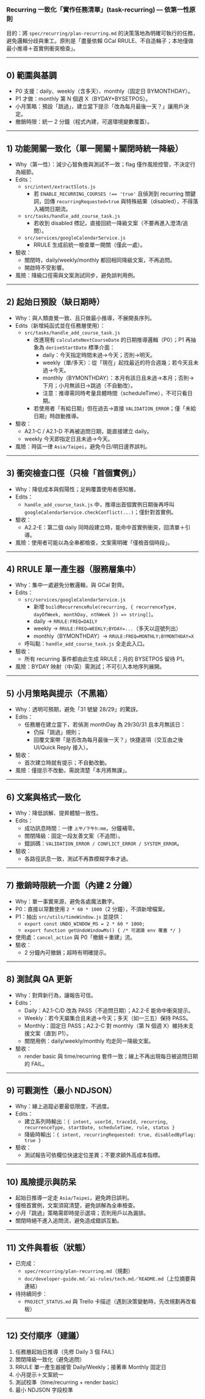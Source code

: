 ### Recurring 一致化「實作任務清單」(task-recurring) — 依第一性原則

目的：將 `spec/recurring/plan-recurring.md` 的決策落地為明確可執行的任務，避免邏輯分歧與重工。原則是「盡量依賴 GCal RRULE、不自造輪子；本地僅做最小推導＋首實例衝突檢查」。

---

## 0) 範圍與基調
- P0 支援：daily、weekly（含多天）、monthly（固定日 BYMONTHDAY）。
- P1 才做：monthly 第 N 個週 X（BYDAY+BYSETPOS）。
- 小月策略：預設「跳過」，建立當下提示「改為每月最後一天？」讓用戶決定。
- 撤銷時限：統一 2 分鐘（程式內建，可選環境變數覆蓋）。

---

## 1) 功能開關一致化（單一開關＋關閉時統一降級）
- Why（第一性）：減少心智負擔與測試不一致；flag 僅作風險控管，不決定行為細節。
- Edits：
  - `src/intent/extractSlots.js`
    - 若 `ENABLE_RECURRING_COURSES !== 'true'` 且偵測到 recurring 關鍵詞，回傳 `recurringRequested=true` 與特殊結果（disabled），不得落入補問日期流。
  - `src/tasks/handle_add_course_task.js`
    - 若收到 disabled 標記，直接回統一降級文案（不要再進入澄清/追問）。
  - `src/services/googleCalendarService.js`
    - RRULE 生成前統一檢查單一開關（僅此一處）。
- 驗收：
  - 關閉時，daily/weekly/monthly 都回相同降級文案，不再追問。
  - 開啟時不受影響。
- 風險：降級口徑需與文案測試同步，避免誤判用例。

---

## 2) 起始日預設（缺日期時）
- Why：與人類直覺一致、且只做最小推導，不展開長序列。
- Edits（新增純函式並在任務層使用）：
  - `src/tasks/handle_add_course_task.js`
    - 改進現有 `calculateNextCourseDate` 的日期推導邏輯（P0）；P1 再抽象為 `deriveStartDate` 標準介面：
      - daily：今天指定時間未過→今天；否則→明天。
      - weekly（單/多天）：從「現在」起找最近的符合週幾；若今天且未過→今天。
      - monthly（BYMONTHDAY）：本月有該日且未過→本月；否則→下月；小月無該日→跳過（不自動改）。
      - 注意：推導需同時考量具體時間（scheduleTime），不可只看日期。
    - 若使用者「有給日期」但在過去→直接 `VALIDATION_ERROR`；僅「未給日期」時啟動推導。
- 驗收：
  - A2.1-C / A2.1-D 不再被追問日期，能直接建立 daily。
  - weekly 今天即指定日且未過→今天。
- 風險：時區一律 `Asia/Taipei`，避免今日/明日邊界誤判。

---

## 3) 衝突檢查口徑（只檢「首個實例」）
- Why：降低成本與假陽性；足夠覆蓋使用者感知層。
- Edits：
  - `handle_add_course_task.js` 中，推導出首個實例日期後再呼叫 `googleCalendarService.checkConflict(...)`；僅針對首實例。
- 驗收：
  - A2.2-E：第二個 daily 同時段建立時，能命中首實例衝突，回清單＋引導。
- 風險：使用者可能以為全串都檢查，文案需明確「僅檢首個時段」。

---

## 4) RRULE 單一產生器（服務層集中）
- Why：集中一處避免分散邏輯，與 GCal 對齊。
- Edits：
  - `src/services/googleCalendarService.js`
    - 新增 `buildRecurrenceRule(recurring, { recurrenceType, dayOfWeek, monthDay, nthWeek }) => string[]`。
    - daily → `RRULE:FREQ=DAILY`
    - weekly → `RRULE:FREQ=WEEKLY;BYDAY=...`（多天以逗號列出）
    - monthly（BYMONTHDAY）→ `RRULE:FREQ=MONTHLY;BYMONTHDAY=X`
  - 呼叫點：`handle_add_course_task.js` 全走此入口。
- 驗收：
  - 所有 recurring 事件都由此生成 RRULE；月的 BYSETPOS 留待 P1。
- 風險：BYDAY 映射（中/英）需測試；不可引入本地序列展開。

---

## 5) 小月策略與提示（不黑箱）
- Why：透明可預期，避免「31 號變 28/29」的驚訝。
- Edits：
  - 任務層在建立當下，若偵測 monthDay 為 29/30/31 且本月無該日：
    - 仍採「跳過」規則；
    - 回覆文案帶「是否改為每月最後一天？」快捷選項（交互由之後 UI/Quick Reply 接入）。
- 驗收：
  - 首次建立時就有提示；不自動改動。
- 風險：僅提示不改動，需說清楚「本月將無課」。

---

## 6) 文案與格式一致化
- Why：降低誤解、提昇體驗一致性。
- Edits：
  - 成功訊息時間：一律 `上午/下午h:mm`，分鐘補零。
  - 關閉降級：固定一段友善文案（不追問）。
  - 錯誤碼：`VALIDATION_ERROR / CONFLICT_ERROR / SYSTEM_ERROR`。
- 驗收：
  - 各路徑訊息一致，測試不再靠模糊字串才過。

---

## 7) 撤銷時限統一介面（內建 2 分鐘）
- Why：單一事實來源，避免各處魔法數字。
- P0：直接以常數使用 `2 * 60 * 1000`（2 分鐘），不須新增檔案。
- P1：抽出 `src/utils/timeWindow.js` 並提供：
  - `export const UNDO_WINDOW_MS = 2 * 60 * 1000;`
  - `export function getUndoWindowMs() { /* 可選讀 env 覆蓋 */ }`
- 使用處：`cancel_action` 與 P0「撤銷＋重建」流。
- 驗收：
  - 2 分鐘內可撤銷；超時有明確提示。

---

## 8) 測試與 QA 更新
- Why：對齊新行為，讓報告可信。
- Edits：
  - Daily：A2.1-C/D 改為 PASS（不追問日期）；A2.2-E 能命中衝突提示。
  - Weekly：若今天屬集合且未過→今天；多天（如一三五）保持 PASS。
  - Monthly：固定日 PASS；A2.2-C 對 monthly（第 N 個週 X）維持未支援文案（直到 P1）。
  - 關閉用例：daily/weekly/monthly 均走同一降級文案。
- 驗收：
  - render basic 與 time/recurring 套件一致；線上不再出現每日被追問日期的 FAIL。

---

## 9) 可觀測性（最小 NDJSON）
- Why：線上追蹤必要最低限度，不過度。
- Edits：
  - 建立系列時輸出：`{ intent, userId, traceId, recurring, recurrenceType, startDate, scheduleTime, rule, status }`
  - 降級時輸出：`{ intent, recurringRequested: true, disabledByFlag: true }`
- 驗收：
  - 測試報告可依欄位快速定位差異；不要求額外高成本指標。

---

## 10) 風險提示與防呆
- 起始日推導一定走 `Asia/Taipei`，避免跨日誤判。
- 僅檢首實例，文案須寫清楚，避免誤解為全串檢查。
- 小月「跳過」策略需即時提示選項；否則用戶以為漏排。
- 關閉時絕不進入追問流，避免造成錯誤互動。

---

## 11) 文件與看板（狀態）
- 已完成：
  - `spec/recurring/plan-recurring.md`（規劃）
  - `doc/developer-guide.md`／`ai-rules/tech.md`／`README.md`（上位摘要與連結）
- 待持續同步：
  - `PROJECT_STATUS.md` 與 Trello 卡描述（遇到決策變動時，先改規劃再改看板）

---

## 12) 交付順序（建議）
1) 任務層起始日推導（先修 Daily 3 個 FAIL）
2) 關閉降級一致化（避免追問）
3) RRULE 單一產生器接管 Daily/Weekly；接著串 Monthly 固定日
4) 小月提示＋文案統一
5) 測試校準（time/recurring + render basic）
6) 最小 NDJSON 字段校準


